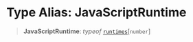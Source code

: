 # Type Alias: JavaScriptRuntime

> **JavaScriptRuntime**: _typeof_ [`runtimes`](../variables/runtimes.md)\[`number`\]
